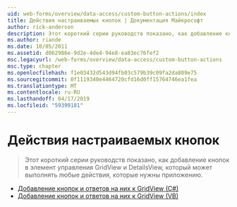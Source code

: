 ```yaml
---
uid: web-forms/overview/data-access/custom-button-actions/index
title: Действия настраиваемых кнопок | Документация Майкрософт
author: rick-anderson
description: Этот короткий серии руководств показано, как добавление кнопок в элемент управления GridView и DetailsView, который может выполнять любые действия, которые нужны приложению.
ms.author: riande
ms.date: 10/05/2011
ms.assetid: d062986e-9d2e-4de4-94e8-ea83ec76fef2
msc.legacyurl: /web-forms/overview/data-access/custom-button-actions
msc.type: chapter
ms.openlocfilehash: f1e03432d543d94fb03c579b39c09fa2da809e75
ms.sourcegitcommit: 0f1119340e4464720cfd16d0ff15764746ea1fea
ms.translationtype: MT
ms.contentlocale: ru-RU
ms.lasthandoff: 04/17/2019
ms.locfileid: "59399181"
---
```

# <a name="custom-button-actions"></a>Действия настраиваемых кнопок

> Этот короткий серии руководств показано, как добавление кнопок в элемент управления GridView и DetailsView, который может выполнять любые действия, которые нужны приложению.


- [Добавление кнопок и ответов на них к GridView (C#)](adding-and-responding-to-buttons-to-a-gridview-cs.md)
- [Добавление кнопок и ответов на них к GridView (VB)](adding-and-responding-to-buttons-to-a-gridview-vb.md)

